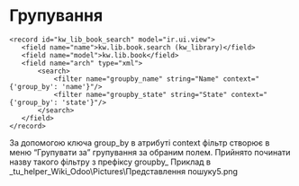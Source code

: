 
Групування
===================================================
    <record id="kw_lib_book_search" model="ir.ui.view">
       <field name="name">kw.lib.book.search (kw_library)</field>
       <field name="model">kw.lib.book</field>
       <field name="arch" type="xml">
           <search>
               <filter name="groupby_name" string="Name" context="{'group_by': 'name'}"/>
               <filter name="groupby_state" string="State" context="{'group_by': 'state'}"/>
           </search>
       </field>
    </record>

За допомогою ключа group_by в атрибуті context фільтр створює в меню “Групувати за” групування за обраним полем. Прийнято починати назву такого фільтру з префіксу groupby_
Приклад в _tu_helper\_Wiki\_Odoo\Pictures\Представлення пошуку5.png
